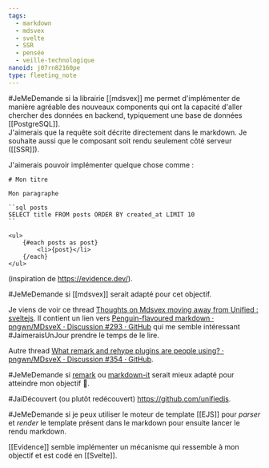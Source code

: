 ```yaml
---
tags:
  - markdown
  - mdsvex
  - svelte
  - SSR
  - pensée
  - veille-technologique
nanoid: j07rn82160pe
type: fleeting_note
---
```

#JeMeDemande si la librairie [[mdsvex]] me permet d'implémenter de manière agréable des nouveaux components qui ont la capacité d'aller chercher des données en backend, typiquement une base de données [[PostgreSQL]].  
J'aimerais que la requête soit décrite directement dans le markdown.
Je souhaite aussi que le composant soit rendu seulement côté serveur ([[SSR]]).

J'aimerais pouvoir implémenter quelque chose comme :

```
# Mon titre

Mon paragraphe

``sql posts
SELECT title FROM posts ORDER BY created_at LIMIT 10
``

<ul>
    {#each posts as post}
        <li>{post}</li>
    {/each}
</ul>
```

(inspiration de https://evidence.dev/).

#JeMeDemande si [[mdsvex]] serait adapté pour cet objectif.

Je viens de voir ce thread [Thoughts on Mdsvex moving away from Unified : sveltejs](https://old.reddit.com/r/sveltejs/comments/15rz6al/thoughts_on_mdsvex_moving_away_from_unified/?%E2%80%A6).
Il contient un lien vers [Penguin-flavoured markdown · pngwn/MDsveX · Discussion #293 · GitHub](https://github.com/pngwn/MDsveX/discussions/293) qui me semble intéressant #JaimeraisUnJour prendre le temps de le lire.

Autre thread [What remark and rehype plugins are people using? · pngwn/MDsveX · Discussion #354 · GitHub](https://github.com/pngwn/MDsveX/discussions/354).

#JeMeDemande si [remark](https://github.com/remarkjs) ou [markdown-it](https://github.com/markdown-it/markdown-it) serait mieux adapté pour atteindre mon objectif 🤔.

#JaiDécouvert (ou plutôt redécouvert) <https://github.com/unifiedjs>. 

#JeMeDemande si je peux utiliser le moteur de template [[EJS]] pour *parser* et *render* le template présent dans le markdown pour ensuite lancer le rendu markdown.

[[Evidence]] semble implémenter un mécanisme qui ressemble à mon objectif et est codé en [[Svelte]].
